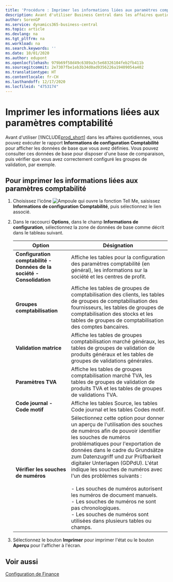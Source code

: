 ```yaml
---
title: 'Procédure : Imprimer les informations liées aux paramètres comptabilité'
description: Avant d'utiliser Business Central dans les affaires quotidiennes, vous pouvez exécuter le rapport Informations de configuration Comptabilité pour afficher les données de base que vous avez définies.
author: SorenGP
ms.service: dynamics365-business-central
ms.topic: article
ms.devlang: na
ms.tgt_pltfrm: na
ms.workload: na
ms.search.keywords: ''
ms.date: 10/01/2020
ms.author: edupont
ms.openlocfilehash: 979b69f58d49c6389a3c5e68326104feb2fb411b
ms.sourcegitcommit: 2e7307fbe1eb3b34d0ad9356226a19409054a402
ms.translationtype: HT
ms.contentlocale: fr-CH
ms.lasthandoff: 12/17/2020
ms.locfileid: "4753174"
---
```

# <a name="print-general-ledger-setup-information"></a>Imprimer les informations liées aux paramètres comptabilité
Avant d'utiliser [!INCLUDE[prod_short](../../includes/prod_short.md)] dans les affaires quotidiennes, vous pouvez exécuter le rapport **Informations de configuration Comptabilité** pour afficher les données de base que vous avez définies. Vous pouvez consulter ces données de base pour disposer d'une base de comparaison, puis vérifier que vous avez correctement configuré les groupes de validation, par exemple.  

## <a name="to-print-general-ledger-setup-information"></a>Pour imprimer les informations liées aux paramètres comptabilité  

1.  Choisissez l'icône ![Ampoule qui ouvre la fonction Tell Me](../../media/ui-search/search_small.png "Dites-moi ce que vous voulez faire"), saisissez **Informations de configuration Comptabilité**, puis sélectionnez le lien associé.  
2.  Dans le raccourci **Options**, dans le champ **Informations de configuration**, sélectionnez la zone de données de base comme décrit dans le tableau suivant.  

    |Option|Désignation|  
    |-------------------------------------|---------------------------------------|  
    |**Configuration comptabilité - Données de la société - Consolidation**|Affiche les tables pour la configuration des paramètres comptabilité (en général), les informations sur la société et les centres de profit.|  
    |**Groupes comptabilisation**|Affiche les tables de groupes de comptabilisation des clients, les tables de groupes de comptabilisation des fournisseurs, les tables de groupes de comptabilisation des stocks et les tables de groupes de comptabilisation des comptes bancaires.|  
    |**Validation matrice**|Affiche les tables de groupes comptabilisation marché généraux, les tables de groupes de validation de produits généraux et les tables de groupes de validations générales.|  
    |**Paramètres TVA**|Affiche les tables de groupes comptabilisation marché TVA, les tables de groupes de validation de produits TVA et les tables de groupes de validations TVA.|  
    |**Code journal - Code motif**|Affiche les tables Source, les tables Code journal et les tables Codes motif.|  
    |**Vérifier les souches de numéros**|Sélectionnez cette option pour donner un aperçu de l'utilisation des souches de numéros afin de pouvoir identifier les souches de numéros problématiques pour l'exportation de données dans le cadre du Grundsätze zum Datenzugriff und zur Prüfbarkeit digitaler Unterlagen (GDPdU). L'état indique les souches de numéros avec l'un des problèmes suivants :<br /><br /> -   Les souches de numéros autorisent les numéros de document manuels.<br />-   Les souches de numéros ne sont pas chronologiques.<br />-   Les souches de numéros sont utilisées dans plusieurs tables ou champs.|  

3.  Sélectionnez le bouton **Imprimer** pour imprimer l'état ou le bouton **Aperçu** pour l'afficher à l'écran.  

## <a name="see-also"></a>Voir aussi  
[Configuration de Finance](../../finance-setup-finance.md)
